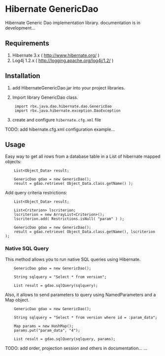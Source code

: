 Hibernate GenericDao
====================

Hibernate Generic Dao implementation library. documentation is in development...

Requirements
------------

1. Hibernate 3.x ( http://www.hibernate.org/ )
2. Log4j 1.2.x   ( http://logging.apache.org/log4j/1.2/ )


Installation
------------

1. add HibernateGenericDao.jar into your project libraries.
2. Import library GenericDao class.

        import rbx.java.dao.hibernate.dao.GenericDao
        import rbx.java.hibernate.exception.DaoException

3. create and configure `hibernate.cfg.xml` file

TODO: add hibernate.cfg.xml configuration example...

Usage
-----

Easy way to get all rows from a database table in a List of hibernate mapped objects:

        List<Object_Data> result;
        
        GenericDao gdao = new GenericDao();
        result = gdao.retrieve( Object_Data.class.getName() );
        
Add query criteria restrictions:

        List<Object_Data> result;
        
        List<Criterion> lscriterion;
        lscriterion = new ArrayList<Criterion>();
        lscriterion.add( Restrictions.isNull( "param" ) );
        
        GenericDao gdao = new GenericDao();
        result = gdao.retrieve( Object_Data.class.getName(), lscriterion );
        
        

### Native SQL Query

This method allows you to run native SQL queries using Hibernate.

        GenericDao gdao = new GenericDao();
        
        String sqlquery = "Select * from version";
        
        List result = gdao.sqlQuery(sqlquery);
        
Also, it allows to send parameters to query using NamedParameters and a Map object.

        GenericDao gdao = new GenericDao();
        
        String sqlquery = "Select * from version where id = :param_data";
        
        Map params = new HashMap();
        params.put("param_data", "4");
        
        List result = gdao.sqlQuery(sqlquery, params);
        


TODO: add order, projection session and others in documentation...
...